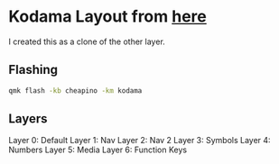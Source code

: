 # Kodama Layout from [here](https://github.com/arijitdasgupta/zmk-config-kodama)

I created this as a clone of the other layer.

## Flashing
```bash
qmk flash -kb cheapino -km kodama
```

## Layers 

Layer 0: Default
Layer 1: Nav
Layer 2: Nav 2
Layer 3: Symbols
Layer 4: Numbers
Layer 5: Media
Layer 6: Function Keys
